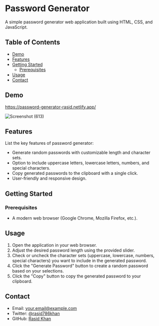 # Password Generator

A simple password generator web application built using HTML, CSS, and JavaScript.

## Table of Contents

- [Demo](#demo)
- [Features](#features)
- [Getting Started](#getting-started)
  - [Prerequisites](#prerequisites)
- [Usage](#usage)
- [Contact](#contact)

## Demo

https://password-generator-rasid.netlify.app/

![Screenshot (613)](https://github.com/rasid05/Password_Generator/assets/96607288/7db76ddb-6fe6-4ca4-9776-6379592b73ac)


## Features

List the key features of password generator:

- Generate random passwords with customizable length and character sets.
- Option to include uppercase letters, lowercase letters, numbers, and special characters.
- Copy generated passwords to the clipboard with a single click.
- User-friendly and responsive design.

## Getting Started

### Prerequisites

- A modern web browser (Google Chrome, Mozilla Firefox, etc.).

## Usage

1. Open the application in your web browser.
2. Adjust the desired password length using the provided slider.
3. Check or uncheck the character sets (uppercase, lowercase, numbers, special characters) you want to include in the generated password.
4. Click the "Generate Password" button to create a random password based on your selections.
5. Click the "Copy" button to copy the generated password to your clipboard.

## Contact

- Email: your.email@example.com
- Twitter: [@rasid786khan](https://twitter.com/rasid786khan)
- GitHub: [Rasid Khan](https://github.com/rasid05)
